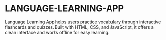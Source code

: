 # LANGUAGE-LEARNING-APP
Language Learning App helps users practice vocabulary through interactive flashcards and quizzes. Built with HTML, CSS, and JavaScript, it offers a clean interface and works offline for easy learning.
